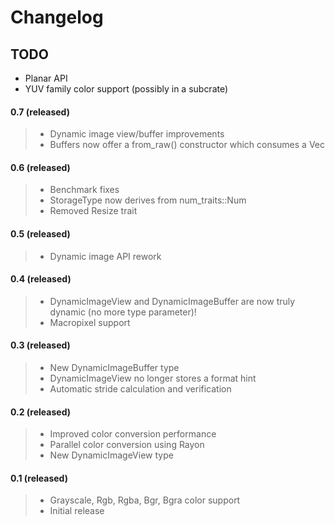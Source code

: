 # Changelog

## TODO
 * Planar API
 * YUV family color support (possibly in a subcrate)



#### 0.7 (released)
> * Dynamic image view/buffer improvements
> * Buffers now offer a from_raw() constructor which consumes a Vec

#### 0.6 (released)
> * Benchmark fixes
> * StorageType now derives from num_traits::Num
> * Removed Resize trait

#### 0.5 (released)
> * Dynamic image API rework

#### 0.4 (released)
> * DynamicImageView and DynamicImageBuffer are now truly dynamic (no more type parameter)!
> * Macropixel support

#### 0.3 (released)
> * New DynamicImageBuffer type
> * DynamicImageView no longer stores a format hint
> * Automatic stride calculation and verification

#### 0.2 (released)
> * Improved color conversion performance
> * Parallel color conversion using Rayon
> * New DynamicImageView type

#### 0.1 (released)
> * Grayscale, Rgb, Rgba, Bgr, Bgra color support
> * Initial release

